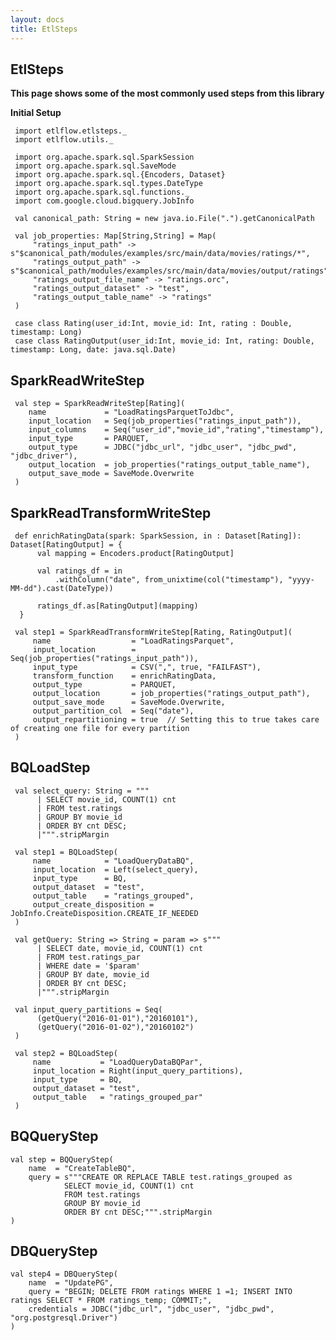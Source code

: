 ```yaml
---
layout: docs
title: EtlSteps
---
```


## EtlSteps

**This page shows some of the most commonly used steps from this library**

**Initial Setup**

     import etlflow.etlsteps._
     import etlflow.utils._
     
     import org.apache.spark.sql.SparkSession
     import org.apache.spark.sql.SaveMode
     import org.apache.spark.sql.{Encoders, Dataset}
     import org.apache.spark.sql.types.DateType
     import org.apache.spark.sql.functions._
     import com.google.cloud.bigquery.JobInfo
     
     val canonical_path: String = new java.io.File(".").getCanonicalPath
     
     val job_properties: Map[String,String] = Map(
         "ratings_input_path" -> s"$canonical_path/modules/examples/src/main/data/movies/ratings/*",
         "ratings_output_path" -> s"$canonical_path/modules/examples/src/main/data/movies/output/ratings",
         "ratings_output_file_name" -> "ratings.orc",
         "ratings_output_dataset" -> "test",
         "ratings_output_table_name" -> "ratings"
     )
     
     case class Rating(user_id:Int, movie_id: Int, rating : Double, timestamp: Long)
     case class RatingOutput(user_id:Int, movie_id: Int, rating: Double, timestamp: Long, date: java.sql.Date)

## SparkReadWriteStep
    
     val step = SparkReadWriteStep[Rating](
        name             = "LoadRatingsParquetToJdbc",
        input_location   = Seq(job_properties("ratings_input_path")),
        input_columns    = Seq("user_id","movie_id","rating","timestamp"),
        input_type       = PARQUET,
        output_type      = JDBC("jdbc_url", "jdbc_user", "jdbc_pwd", "jdbc_driver"),
        output_location  = job_properties("ratings_output_table_name"),
        output_save_mode = SaveMode.Overwrite
     )
      
## SparkReadTransformWriteStep

     def enrichRatingData(spark: SparkSession, in : Dataset[Rating]): Dataset[RatingOutput] = {
          val mapping = Encoders.product[RatingOutput]
      
          val ratings_df = in
              .withColumn("date", from_unixtime(col("timestamp"), "yyyy-MM-dd").cast(DateType))
          
          ratings_df.as[RatingOutput](mapping)
      }
     
     val step1 = SparkReadTransformWriteStep[Rating, RatingOutput](
         name                  = "LoadRatingsParquet",
         input_location        = Seq(job_properties("ratings_input_path")),
         input_type            = CSV(",", true, "FAILFAST"),
         transform_function    = enrichRatingData,
         output_type           = PARQUET,
         output_location       = job_properties("ratings_output_path"),
         output_save_mode      = SaveMode.Overwrite,
         output_partition_col  = Seq("date"),
         output_repartitioning = true  // Setting this to true takes care of creating one file for every partition
     )
     
## BQLoadStep
    
     val select_query: String = """
          | SELECT movie_id, COUNT(1) cnt
          | FROM test.ratings
          | GROUP BY movie_id
          | ORDER BY cnt DESC;
          |""".stripMargin

     val step1 = BQLoadStep(
         name            = "LoadQueryDataBQ",
         input_location  = Left(select_query),
         input_type      = BQ,
         output_dataset  = "test",
         output_table    = "ratings_grouped",
         output_create_disposition = JobInfo.CreateDisposition.CREATE_IF_NEEDED
     )
     
     val getQuery: String => String = param => s"""
          | SELECT date, movie_id, COUNT(1) cnt
          | FROM test.ratings_par
          | WHERE date = '$param'
          | GROUP BY date, movie_id
          | ORDER BY cnt DESC;
          |""".stripMargin
          
     val input_query_partitions = Seq(
          (getQuery("2016-01-01"),"20160101"),
          (getQuery("2016-01-02"),"20160102")
     )
     
     val step2 = BQLoadStep(
         name           = "LoadQueryDataBQPar",
         input_location = Right(input_query_partitions),
         input_type     = BQ,
         output_dataset = "test",
         output_table   = "ratings_grouped_par"
     ) 

## BQQueryStep
   
    val step = BQQueryStep(
        name  = "CreateTableBQ",
        query = s"""CREATE OR REPLACE TABLE test.ratings_grouped as
                SELECT movie_id, COUNT(1) cnt
                FROM test.ratings
                GROUP BY movie_id
                ORDER BY cnt DESC;""".stripMargin
    )     
      
## DBQueryStep

    val step4 = DBQueryStep(
        name  = "UpdatePG",
        query = "BEGIN; DELETE FROM ratings WHERE 1 =1; INSERT INTO ratings SELECT * FROM ratings_temp; COMMIT;",
        credentials = JDBC("jdbc_url", "jdbc_user", "jdbc_pwd", "org.postgresql.Driver")
    )
